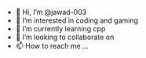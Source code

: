 - 👋 Hi, I’m @jawad-003
- 👀 I’m interested in coding and gaming
- 🌱 I’m currently learning cpp
- 💞️ I’m looking to collaborate on 
- 📫 How to reach me ...

<!---
jawad-003/jawad-003 is a ✨ special ✨ repository because its `README.md` (this file) appears on your GitHub profile.
You can click the Preview link to take a look at your changes.
--->
